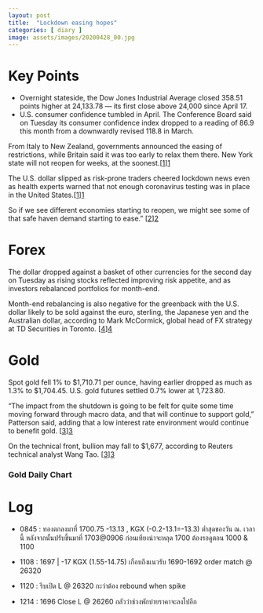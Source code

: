 ```yaml
---
layout: post
title:  "Lockdown easing hopes"
categories: [ diary ]
image: assets/images/20200428_00.jpg
---
```

# Key Points

* Overnight stateside, the Dow Jones Industrial Average closed 358.51 points higher at 24,133.78 — its first close above 24,000 since April 17.
* U.S. consumer confidence tumbled in April. The Conference Board said on Tuesday its consumer confidence index dropped to a reading of 86.9 this month from a downwardly revised 118.8 in March.

From Italy to New Zealand, governments announced the easing of restrictions, while Britain said it was too early to relax them there. New York state will not reopen for weeks, at the soonest.[[1]][1]

The U.S. dollar slipped as risk-prone traders cheered lockdown news even as health experts warned that not enough coronavirus testing was in place in the United States.[[1]][1]



So if we see different economies starting to reopen, we might see some of that safe haven demand starting to ease.” [[2]][2]

# Forex
The dollar dropped against a basket of other currencies for the second day on Tuesday as rising stocks reflected improving risk appetite, and as investors rebalanced portfolios for month-end.

Month-end rebalancing is also negative for the greenback with the U.S. dollar likely to be sold against the euro, sterling, the Japanese yen and the Australian dollar, according to Mark McCormick, global head of FX strategy at TD Securities in Toronto. [[4]][4]

# Gold
Spot gold fell 1% to $1,710.71 per ounce, having earlier dropped as much as 1.3% to $1,704.45. U.S. gold futures settled 0.7% lower at 1,723.80.

“The impact from the shutdown is going to be felt for quite some time moving forward through macro data, and that will continue to support gold,” Patterson said, adding that a low interest rate environment would continue to benefit gold. [[3]][3]

On the technical front, bullion may fall to $1,677, according to Reuters technical analyst Wang Tao. [[3]][3]

### Gold Daily Chart




# Log

* 0845 : ทองตกลงมาที่ 1700.75 -13.13 , KGX (-0.2-13.1=-13.3) ต่ำสุดของวัน ณ. เวลานี้ หลังจากนั้นปรับขึ้นมาที่ 1703@0906 ก่อนเทียงน่าจะหลุด 1700 ต้องรอดูตอน 1000 & 1100

* 1108 : 1697 | -17 KGX (1.55-14.75) เกือบถึงแนวรับ 1690-1692 order match @ 26320

* 1120 : รีบเปิด L @ 26320 กะว่าต้อง rebound when spike

* 1214 : 1696 Close L @ 26260 กลัวว่าช่วงพักบ่ายราคาจะลงไปอีก

[1]: https://www.reuters.com/article/us-global-markets/asia-stocks-set-to-rise-as-wall-street-jumps-on-lockdown-easing-hopes-idUSKCN22A009 "Asia stocks set to rise"

[2]: https://www.cnbc.com/2020/04/27/gold-markets-equities-economic-stimulus-in-focus.html "Gold slips as hopes of lockdowns easing"

[3]: https://www.cnbc.com/2020/04/28/gold-markets-coronavirus-pandemic-in-focus.html "title"

[4]: https://www.cnbc.com/2020/04/28/forex-markets-coronavirus-pandemic-easing-lockdowns-in-focus.html "month-end approaches"
